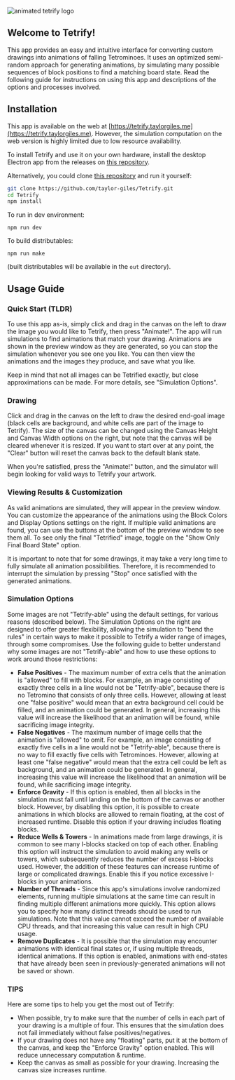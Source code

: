 ![animated tetrify logo](logo/logo_fast_dark.gif)

Welcome to Tetrify!
-------------------

This app provides an easy and intuitive interface for converting custom drawings into animations of falling Tetrominoes. It uses an optimized semi-random approach for generating animations, by simulating many possible sequences of block positions to find a matching board state. Read the following guide for instructions on using this app and descriptions of the options and processes involved.

Installation
------------
This app is available on the web at [https://tetrify.taylorgiles.me](https://tetrify.taylorgiles.me). However, the simulation computation on the web version is highly limited due to low resource availability. 

To install Tetrify and use it on your own hardware, install the desktop Electron app from the releases on [this repository](https://github.com/taylor-giles/Tetrify).

Alternatively, you could clone [this repository](https://github.com/taylor-giles/Tetrify) and run it yourself:
```bash
git clone https://github.com/taylor-giles/Tetrify.git
cd Tetrify
npm install
```

To run in dev environment:
```
npm run dev
```

To build distributables:
```
npm run make
```
(built distributables will be available in the `out` directory).

Usage Guide
-----------
### Quick Start (TLDR)

To use this app as-is, simply click and drag in the canvas on the left to draw the image you would like to Tetrify, then press "Animate!". The app will run simulations to find animations that match your drawing. Animations are shown in the preview window as they are generated, so you can stop the simulation whenever you see one you like. You can then view the animations and the images they produce, and save what you like.

Keep in mind that not all images can be Tetrified exactly, but close approximations can be made. For more details, see "Simulation Options".

### Drawing

Click and drag in the canvas on the left to draw the desired end-goal image (black cells are background, and white cells are part of the image to Tetrify). The size of the canvas can be changed using the Canvas Height and Canvas Width options on the right, but note that the canvas will be cleared whenever it is resized. If you want to start over at any point, the "Clear" button will reset the canvas back to the default blank state.

When you're satisfied, press the "Animate!" button, and the simulator will begin looking for valid ways to Tetrify your artwork.  

### Viewing Results & Customization

As valid animations are simulated, they will appear in the preview window. You can customize the appearance of the animations using the Block Colors and Display Options settings on the right. If multiple valid animations are found, you can use the buttons at the bottom of the preview window to see them all. To see only the final "Tetrified" image, toggle on the "Show Only Final Board State" option.

It is important to note that for some drawings, it may take a very long time to fully simulate all animation possibilities. Therefore, it is recommended to interrupt the simulation by pressing "Stop" once satisfied with the generated animations.

### Simulation Options

Some images are not "Tetrify-able" using the default settings, for various reasons (described below). The Simulation Options on the right are designed to offer greater flexibility, allowing the simulation to "bend the rules" in certain ways to make it possible to Tetrify a wider range of images, through some compromises. Use the following guide to better understand why some images are not "Tetrify-able" and how to use these options to work around those restrictions:

*   **False Positives** - The maximum number of extra cells that the animation is "allowed" to fill with blocks. For example, an image consisting of exactly three cells in a line would not be "Tetrify-able", because there is no Tetromino that consists of only three cells. However, allowing at least one "false positive" would mean that an extra background cell could be filled, and an animation could be generated. In general, increasing this value will increase the likelihood that an animation will be found, while sacrificing image integrity.
*   **False Negatives** - The maximum number of image cells that the animation is "allowed" to omit. For example, an image consisting of exactly five cells in a line would not be "Tetrify-able", because there is no way to fill exactly five cells with Tetrominoes. However, allowing at least one "false negative" would mean that the extra cell could be left as background, and an animation could be generated. In general, increasing this value will increase the likelihood that an animation will be found, while sacrificing image integrity.
*   **Enforce Gravity** - If this option is enabled, then all blocks in the simulation must fall until landing on the bottom of the canvas or another block. However, by disabling this option, it is possible to create animations in which blocks are allowed to remain floating, at the cost of increased runtime. Disable this option if your drawing includes floating blocks.
*   **Reduce Wells & Towers** - In animations made from large drawings, it is common to see many I-blocks stacked on top of each other. Enabling this option will instruct the simulation to avoid making any wells or towers, which subsequently reduces the number of excess I-blocks used. However, the addition of these features can increase runtime of large or complicated drawings. Enable this if you notice excessive I-blocks in your animations.
*   **Number of Threads** - Since this app's simulations involve randomized elements, running multiple simulations at the same time can result in finding multiple different animations more quickly. This option allows you to specify how many distinct threads should be used to run simulations. Note that this value cannot exceed the number of available CPU threads, and that increasing this value can result in high CPU usage.
*   **Remove Duplicates** - It is possible that the simulation may encounter animations with identical final states or, if using multiple threads, identical animations. If this option is enabled, animations with end-states that have already been seen in previously-generated animations will not be saved or shown.

### TIPS
Here are some tips to help you get the most out of Tetrify:

*   When possible, try to make sure that the number of cells in each part of your drawing is a multiple of four. This ensures that the simulation does not fail immediately without false positives/negatives.
*   If your drawing does not have any "floating" parts, put it at the bottom of the canvas, and keep the "Enforce Gravity" option enabled. This will reduce unnecessary computation & runtime.
*   Keep the canvas as small as possible for your drawing. Increasing the canvas size increases runtime.
